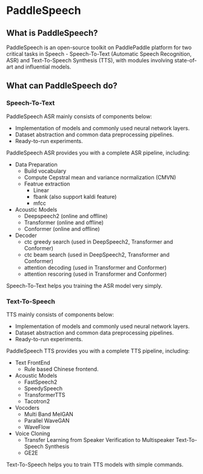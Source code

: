 # PaddleSpeech

## What is PaddleSpeech?
PaddleSpeech is an open-source toolkit on PaddlePaddle platform for two critical tasks in Speech -  Speech-To-Text (Automatic Speech Recognition, ASR) and Text-To-Speech Synthesis (TTS), with modules involving state-of-art and influential models.

## What can PaddleSpeech do?

### Speech-To-Text
PaddleSpeech ASR mainly consists of components below:
- Implementation of models and commonly used neural network layers.
- Dataset abstraction and common data preprocessing pipelines.
- Ready-to-run experiments.

PaddleSpeech ASR provides you with a complete ASR pipeline, including:
- Data Preparation
    - Build vocabulary
    - Compute Cepstral mean and variance normalization (CMVN)
    - Featrue extraction
        - Linear
        - fbank (also support kaldi feature)
        - mfcc
- Acoustic Models
    - Deepspeech2 (online and offline)
    - Transformer (online and offline)
    - Conformer (online and offline)
- Decoder
    - ctc greedy search (used in DeepSpeech2, Transformer and Conformer)
    - ctc beam search (used in DeepSpeech2, Transformer and Conformer)
    - attention decoding (used in Transformer and Conformer)
    - attention rescoring (used in Transformer and Conformer)

Speech-To-Text helps you training the ASR model very simply.
   
### Text-To-Speech
TTS mainly consists of components below:
- Implementation of models and commonly used neural network layers.
- Dataset abstraction and common data preprocessing pipelines.
- Ready-to-run experiments.

PaddleSpeech TTS provides you with a complete TTS pipeline, including:
- Text FrontEnd
    - Rule based Chinese frontend.
- Acoustic Models
    - FastSpeech2
    - SpeedySpeech
    - TransformerTTS
    - Tacotron2
- Vocoders
    - Multi Band MelGAN
    - Parallel WaveGAN
    - WaveFlow
- Voice Cloning
    - Transfer Learning from Speaker Verification to Multispeaker Text-To-Speech Synthesis
    - GE2E

Text-To-Speech  helps you to train TTS models with simple commands.
